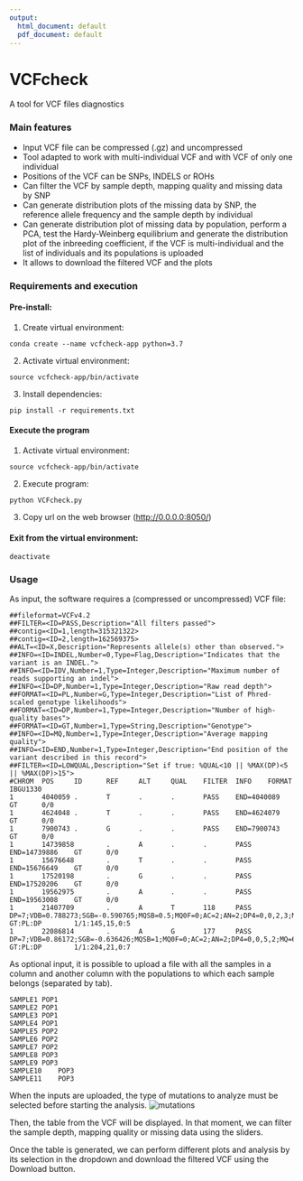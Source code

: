 ```yaml
---
output:
  html_document: default
  pdf_document: default
---
```


# VCFcheck
A tool for VCF files diagnostics

### Main features

- Input VCF file can be compressed (.gz) and uncompressed
- Tool adapted to work with multi-individual VCF and with VCF of only one individual
- Positions of the VCF can be SNPs, INDELS or ROHs
- Can filter the VCF by sample depth, mapping quality and missing data by SNP
- Can generate distribution plots of the missing data by SNP, the reference allele frequency and the sample depth by individual
- Can generate distribution plot of missing data by population, perform a PCA, test the Hardy-Weinberg equilibrium and generate the distribution plot of the inbreeding coefficient, if the VCF is multi-individual and the list of individuals and its populations is uploaded
- It allows to download the filtered VCF and the plots

### Requirements and execution

#### Pre-install:

1. Create virtual environment:

```conda create --name vcfcheck-app python=3.7```

2. Activate virtual environment:

```source vcfcheck-app/bin/activate```

3. Install dependencies:

```pip install -r requirements.txt```

#### Execute the program

1. Activate virtual environment:

```source vcfcheck-app/bin/activate```

2. Execute program:

```python VCFcheck.py```

3. Copy url on the web browser (http://0.0.0.0:8050/)

#### Exit from the virtual environment:

```deactivate```

### Usage

As input, the software requires a (compressed or uncompressed) VCF file:

```
##fileformat=VCFv4.2
##FILTER=<ID=PASS,Description="All filters passed">
##contig=<ID=1,length=315321322>
##contig=<ID=2,length=162569375>
##ALT=<ID=X,Description="Represents allele(s) other than observed.">
##INFO=<ID=INDEL,Number=0,Type=Flag,Description="Indicates that the variant is an INDEL.">
##INFO=<ID=IDV,Number=1,Type=Integer,Description="Maximum number of reads supporting an indel">
##INFO=<ID=DP,Number=1,Type=Integer,Description="Raw read depth">
##FORMAT=<ID=PL,Number=G,Type=Integer,Description="List of Phred-scaled genotype likelihoods">
##FORMAT=<ID=DP,Number=1,Type=Integer,Description="Number of high-quality bases">
##FORMAT=<ID=GT,Number=1,Type=String,Description="Genotype">
##INFO=<ID=MQ,Number=1,Type=Integer,Description="Average mapping quality">
##INFO=<ID=END,Number=1,Type=Integer,Description="End position of the variant described in this record">
##FILTER=<ID=LOWQUAL,Description="Set if true: %QUAL<10 || %MAX(DP)<5 || %MAX(DP)>15">
#CHROM  POS     ID      REF     ALT     QUAL    FILTER  INFO    FORMAT  IBGU1330
1       4040059 .       T       .       .       PASS    END=4040089     GT      0/0
1       4624048 .       T       .       .       PASS    END=4624079     GT      0/0
1       7900743 .       G       .       .       PASS    END=7900743     GT      0/0
1       14739858        .       A       .       .       PASS    END=14739886    GT      0/0
1       15676648        .       T       .       .       PASS    END=15676649    GT      0/0
1       17520198        .       G       .       .       PASS    END=17520206    GT      0/0
1       19562975        .       A       .       .       PASS    END=19563008    GT      0/0
1       21407709        .       A       T       118     PASS    DP=7;VDB=0.788273;SGB=-0.590765;MQSB=0.5;MQ0F=0;AC=2;AN=2;DP4=0,0,2,3;MQ=53     GT:PL:DP        1/1:145,15,0:5
1       22086814        .       A       G       177     PASS    DP=7;VDB=0.86172;SGB=-0.636426;MQSB=1;MQ0F=0;AC=2;AN=2;DP4=0,0,5,2;MQ=60        GT:PL:DP        1/1:204,21,0:7
```

As optional input, it is possible to upload a file with all the samples in a column and another column with the populations to which each sample belongs (separated by tab).

```
SAMPLE1	POP1
SAMPLE2	POP1
SAMPLE3	POP1
SAMPLE4	POP1
SAMPLE5	POP2
SAMPLE6	POP2
SAMPLE7	POP2
SAMPLE8	POP3
SAMPLE9	POP3
SAMPLE10	POP3
SAMPLE11	POP3
```

When the inputs are uploaded, the type of mutations to analyze must be selected before starting the analysis. 
![mutations](/home/jordi/Desktop/VCFcheck/img1.png)

Then, the table from the VCF will be displayed. In that moment, we can filter the sample depth, mapping quality or missing data using the sliders.

Once the table is generated, we can perform different plots and analysis by its selection in the dropdown and download the filtered VCF using the Download button.

